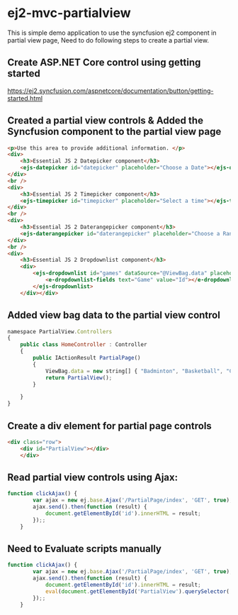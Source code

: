 # ej2-mvc-partialview
This is simple demo application to use the syncfusion ej2 component in partial view page, Need to do following steps to create a partial view.

## Create ASP.NET Core control using getting started

https://ej2.syncfusion.com/aspnetcore/documentation/button/getting-started.html

## Created a partial view controls & Added the Syncfusion component to the partial view page

```html
<p>Use this area to provide additional information. </p>
<div>
    <h3>Essential JS 2 Datepicker component</h3>
    <ejs-datepicker id="datepicker" placeholder="Choose a Date"></ejs-datepicker>
</div>
<br />
<div>
    <h3>Essential JS 2 Timepicker component</h3>
    <ejs-timepicker id="timepicker" placeholder="Select a time"></ejs-timepicker>
</div>
<br />
<div>
    <h3>Essential JS 2 Daterangepicker component</h3>
    <ejs-daterangepicker id="daterangepicker" placeholder="Choose a Range"></ejs-daterangepicker>
</div>
<br />
<div>
    <h3>Essential JS 2 Dropdownlist component</h3>
    <div>
        <ejs-dropdownlist id="games" dataSource="@ViewBag.data" placeholder="Select a game" index="2" popupHeight="220px">
            <e-dropdownlist-fields text="Game" value="Id"></e-dropdownlist-fields>
        </ejs-dropdownlist>
    </div></div>
```

## Added view bag data to the partial view control 

```javascript
namespace PartialView.Controllers
{
    public class HomeController : Controller
    {
        public IActionResult PartialPage()
        {
            ViewBag.data = new string[] { "Badminton", "Basketball", "Cricket", "Football", "Golf", "Gymnastics", "Hockey", "Tennis" };
            return PartialView();
        }

    }
}
```

## Create a div element for partial page controls

```html
<div class="row">
    <div id="PartialView"></div>
    </div>
```

## Read partial view controls using Ajax:

```javascript
function clickAjax() {
        var ajax = new ej.base.Ajax('/PartialPage/index', 'GET', true);
        ajax.send().then(function (result) {
            document.getElementById('id').innerHTML = result;
        });;
    }

```

## Need to Evaluate scripts manually 

```javascript
function clickAjax() {
        var ajax = new ej.base.Ajax('/PartialPage/index', 'GET', true);
        ajax.send().then(function (result) {
            document.getElementById('id').innerHTML = result;
            eval(document.getElementById('PartialView').querySelector('script').innerHTML);
        });;
    }

```
